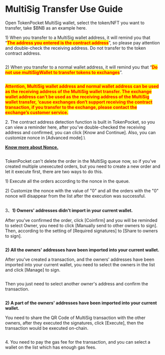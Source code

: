 # MultiSig Transfer Use Guide

Open TokenPocket MultiSig wallet, select the token/NFT you want to transfer, take $BNB as an example here.&#x20;

1\) When you transfer to a MultiSig wallet address, it will remind you that “<mark style="color:red;">**The address you entered is the contract address**</mark>”, so please pay attention and double-check the receiving address. Do not transfer to the token contract address.

<figure><img src="../../.gitbook/assets/001.jpg" alt=""><figcaption></figcaption></figure>

2\) When you transfer to a normal wallet address, it will remind you that “<mark style="color:red;">**Do not use multiSigWallet to transfer tokens to exchanges**</mark>”.

<figure><img src="../../.gitbook/assets/002.jpg" alt=""><figcaption></figcaption></figure>

<mark style="color:red;">**Attention, MultiSig wallet address and normal wallet address can be used as the receiving address of the MultiSig wallet transfer. The exchange wallet address can’t be used as the receiving address of the MultiSig wallet transfer, ‘cause exchanges don‘t support receiving the contract transaction, if you transfer to the exchange, please contact the exchange’s customer service.**</mark>



2\. The contract address detection function is built in TokenPocket, so you can view a reminder here, after you’ve double-checked the receiving address and confirmed, you can click \[Know and Continue]. Also, you can customize nonce in \[Advanced mode].\


[**Know more about Nonce.**](https://help.tokenpocket.pro/en/wallet-faq-en/Multisig-Wallet/nonce)

<figure><img src="../../.gitbook/assets/2 (20).png" alt=""><figcaption></figcaption></figure>

TokenPocket can't delete the order in the MultiSig queue now, so if you've created multiple unexecuted orders, but you need to create a new order and let it execute first, there are two ways to do this.

1\) Execute all the orders according to the nonce in the queue.

2\) Customize the nonce with the value of "0" and all the orders with the "0" nonce will disappear from the list after the execution was successful.

<figure><img src="../../.gitbook/assets/3 (6) (1).png" alt=""><figcaption></figcaption></figure>

3、**1) Owners' addresses didn't import in your current wallet.**

After you've confirmed the order, click \[Coinfirm] and you will be reminded to select Owner, you need to click \[Manually send to other owners to sign]. Then, according to the setting of  \[Required signatures] to \[Share to owners to sign].

<figure><img src="../../.gitbook/assets/4 (5) (2).png" alt=""><figcaption></figcaption></figure>

**2) All the owners' addresses have been imported into your current wallet.**

After you've created a transaction, and the owners' addresses have been imported into your current wallet, you need to select the owners in the list and click \[Manage] to sign.

<figure><img src="../../.gitbook/assets/5 (5).png" alt=""><figcaption></figcaption></figure>

Then you just need to select another owner's address and confirm the transaction.

<figure><img src="../../.gitbook/assets/6 (3).png" alt=""><figcaption></figcaption></figure>

**2) A part of the owners' addresses have been imported into your current wallet.**

You need to share the QR Code of MultiSig transaction with the other owners, after they executed the signatures, click \[Execute], then the transaction would be executed on-chain.

<figure><img src="../../.gitbook/assets/7 (1) (4).png" alt=""><figcaption></figcaption></figure>

4\. You need to pay the gas fee for the transaction, and you can select a wallet on the list which has enough gas fees.

<figure><img src="../../.gitbook/assets/8.png" alt=""><figcaption></figcaption></figure>
